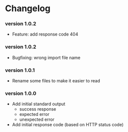 # Changelog

### version 1.0.2
- Feature: add response code 404

### version 1.0.2
- Bugfixing: wrong import file name

### version 1.0.1
- Rename some files to make it easier to read

### version 1.0.0
- Add initial standard output
  - success response
  - expected error
  - unexpected error
- Add initial response code (based on HTTP status code)
